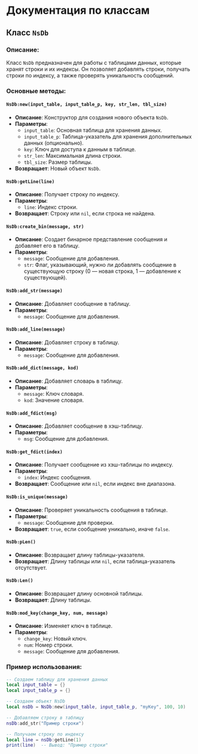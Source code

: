 # Документация по классам

## Класс `NsDb`

### Описание:
Класс `NsDb` предназначен для работы с таблицами данных, которые хранят строки и их индексы. Он позволяет добавлять строки, получать строки по индексу, а также проверять уникальность сообщений.

### Основные методы:

#### `NsDb:new(input_table, input_table_p, key, str_len, tbl_size)`
- **Описание**: Конструктор для создания нового объекта `NsDb`.
- **Параметры**:
  - `input_table`: Основная таблица для хранения данных.
  - `input_table_p`: Таблица-указатель для хранения дополнительных данных (опционально).
  - `key`: Ключ для доступа к данным в таблице.
  - `str_len`: Максимальная длина строки.
  - `tbl_size`: Размер таблицы.
- **Возвращает**: Новый объект `NsDb`.

#### `NsDb:getLine(line)`
- **Описание**: Получает строку по индексу.
- **Параметры**:
  - `line`: Индекс строки.
- **Возвращает**: Строку или `nil`, если строка не найдена.

#### `NsDb:create_bin(message, str)`
- **Описание**: Создает бинарное представление сообщения и добавляет его в таблицу.
- **Параметры**:
  - `message`: Сообщение для добавления.
  - `str`: Флаг, указывающий, нужно ли добавлять сообщение в существующую строку (0 — новая строка, 1 — добавление к существующей).

#### `NsDb:add_str(message)`
- **Описание**: Добавляет сообщение в таблицу.
- **Параметры**:
  - `message`: Сообщение для добавления.

#### `NsDb:add_line(message)`
- **Описание**: Добавляет строку в таблицу.
- **Параметры**:
  - `message`: Сообщение для добавления.

#### `NsDb:add_dict(message, kod)`
- **Описание**: Добавляет словарь в таблицу.
- **Параметры**:
  - `message`: Ключ словаря.
  - `kod`: Значение словаря.

#### `NsDb:add_fdict(msg)`
- **Описание**: Добавляет сообщение в хэш-таблицу.
- **Параметры**:
  - `msg`: Сообщение для добавления.

#### `NsDb:get_fdict(index)`
- **Описание**: Получает сообщение из хэш-таблицы по индексу.
- **Параметры**:
  - `index`: Индекс сообщения.
- **Возвращает**: Сообщение или `nil`, если индекс вне диапазона.

#### `NsDb:is_unique(message)`
- **Описание**: Проверяет уникальность сообщения в таблице.
- **Параметры**:
  - `message`: Сообщение для проверки.
- **Возвращает**: `true`, если сообщение уникально, иначе `false`.

#### `NsDb:pLen()`
- **Описание**: Возвращает длину таблицы-указателя.
- **Возвращает**: Длину таблицы или `nil`, если таблица-указатель отсутствует.

#### `NsDb:Len()`
- **Описание**: Возвращает длину основной таблицы.
- **Возвращает**: Длину таблицы.

#### `NsDb:mod_key(change_key, num, message)`
- **Описание**: Изменяет ключ в таблице.
- **Параметры**:
  - `change_key`: Новый ключ.
  - `num`: Номер строки.
  - `message`: Сообщение для добавления.

### Пример использования:

```lua
-- Создаем таблицу для хранения данных
local input_table = {}
local input_table_p = {}

-- Создаем объект NsDb
local nsDb = NsDb:new(input_table, input_table_p, "myKey", 100, 10)

-- Добавляем строку в таблицу
nsDb:add_str("Пример строки")

-- Получаем строку по индексу
local line = nsDb:getLine(1)
print(line)  -- Вывод: "Пример строки"